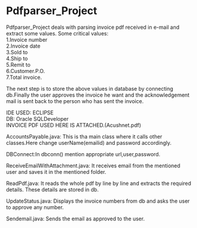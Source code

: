 # Pdfparser_Project
Pdfparser_Project deals with parsing invoice pdf received in e-mail and extract some values. Some critical values:\
1.Invoice number\
2.Invoice date\
3.Sold to\
4.Ship to\
5.Remit to\
6.Customer.P.O.\
7.Total invoice.

The next step is to store the above values in database by connecting db.Finally the user approves the invoice he want and the acknowledgement mail is sent back to the person who has sent the invoice.

IDE USED: ECLIPSE\
DB:       Oracle SQLDeveloper\
INVOICE PDF USED HERE IS ATTACHED.(Acushnet.pdf)

AccountsPayable.java: This is tha main class where it calls other classes.Here change userName(emailid) and password accordingly.

DBConnect:In dbconn() mention appropriate url,user,password.

ReceiveEmailWithAttachment.java: It receives email from the mentioned user and saves it in the mentioned folder.

ReadPdf.java: It reads the whole pdf by line by line and extracts the required details. These details are stored in db.

UpdateStatus.java: Displays the invoice numbers from db and asks the user to approve any number.

Sendemail.java: Sends the email as approved to the user.



